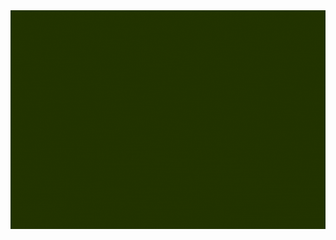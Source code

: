 <img src="https://github.com/JerrymiahPM/veri-bot/blob/main/Sun%20coins.gif" width="1000" height="350"/>
